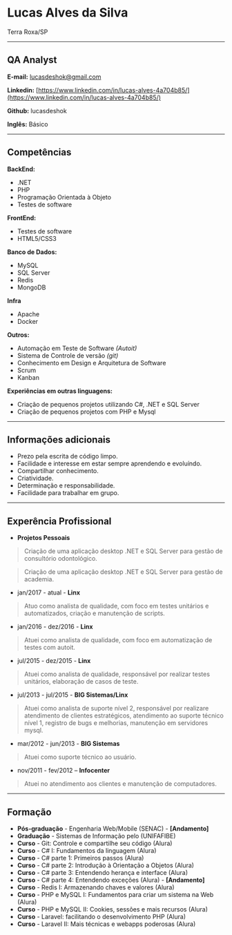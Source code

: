 # Lucas Alves da Silva
Terra Roxa/SP

---

## QA Analyst

**E-mail:** lucasdeshok@gmail.com

**Linkedin:** [https://www.linkedin.com/in/lucas-alves-4a704b85/](https://www.linkedin.com/in/lucas-alves-4a704b85/)

**Github:** lucasdeshok

**Inglês:** Básico


---

## Competências

**BackEnd:**
* .NET
* PHP
* Programação Orientada à Objeto
* Testes de software


**FrontEnd:**
* Testes de software
* HTML5/CSS3


**Banco de Dados:**
* MySQL
* SQL Server
* Redis
* MongoDB


**Infra**
* Apache
* Docker


**Outros:**
* Automação em Teste de Software *(Autoit)*
* Sistema de Controle de versão *(git)*
* Conhecimento em Design e Arquitetura de Software
* Scrum
* Kanban


**Experiências em outras linguagens:**
* Criação de pequenos projetos utilizando C#, .NET e SQL Server
* Criação de pequenos projetos com PHP e Mysql


---


## Informações adicionais

* Prezo pela escrita de código limpo.
* Facilidade e interesse em estar sempre aprendendo e evoluíndo.
* Compartilhar conhecimento.
* Criatividade.
* Determinação e responsabilidade.
* Facilidade para trabalhar em grupo.

---

## Experência Profissional

* **Projetos Pessoais**
> Criação de uma aplicação desktop .NET e SQL Server para gestão de consultório odontológico.

> Criação de uma aplicação desktop .NET e SQL Server para gestão de academia.


* jan/2017 - atual - **Linx**
> Atuo como analista de qualidade, com foco em testes unitários e automatizados, criação e manutenção de scripts.

* jan/2016 - dez/2016 - **Linx**
> Atuei como analista de qualidade, com foco em automatização de testes com autoit.

* jul/2015 - dez/2015 - **Linx**
> Atuei como analista de qualidade, responsável por realizar testes unitários, elaboração de casos de teste.

* jul/2013 - jul/2015 - **BIG Sistemas/Linx**
> Atuei como analista de suporte nível 2, responsável por realizare atendimento de clientes estratégicos, atendimento ao suporte técnico nível 1, registro de bugs e melhorias, manutenção em servidores mysql.

* mar/2012 - jun/2013 - **BIG Sistemas**
> Atuei como suporte técnico ao usuário.

* nov/2011 - fev/2012 – **Infocenter**
> Atuei no atendimento aos clientes e manutenção de computadores.


---

## Formação

* **Pós-graduação** - Engenharia Web/Mobile (SENAC) - **[Andamento]**
* **Graduação** - Sistemas de Informação pelo (UNIFAFIBE)
* **Curso** - Git: Controle e compartilhe seu código (Alura)
* **Curso** - C# I: Fundamentos da linguagem (Alura)
* **Curso** - C# parte 1: Primeiros passos (Alura)
* **Curso** - C# parte 2: Introdução à Orientação a Objetos (Alura)
* **Curso** - C# parte 3: Entendendo herança e interface (Alura)
* **Curso** - C# parte 4: Entendendo exceções (Alura) - **[Andamento]**
* **Curso** - Redis I: Armazenando chaves e valores (Alura) 
* **Curso** - PHP e MySQL I: Fundamentos para criar um sistema na Web (Alura)
* **Curso** - PHP e MySQL II: Cookies, sessões e mais recursos (Alura)
* **Curso** - Laravel: facilitando o desenvolvimento PHP (Alura)
* **Curso** - Laravel II: Mais técnicas e webapps poderosas (Alura)
